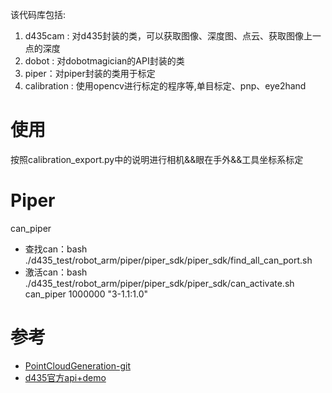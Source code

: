 该代码库包括:
1. d435cam : 对d435封装的类，可以获取图像、深度图、点云、获取图像上一点的深度
2. dobot : 对dobotmagician的API封装的类
3. piper：对piper封装的类用于标定
4. calibration : 使用opencv进行标定的程序等,单目标定、pnp、eye2hand

# 使用
按照calibration_export.py中的说明进行相机&&眼在手外&&工具坐标系标定

# Piper 

can_piper

- 查找can：bash ./d435_test/robot_arm/piper/piper_sdk/piper_sdk/find_all_can_port.sh
- 激活can：bash ./d435_test/robot_arm/piper/piper_sdk/piper_sdk/can_activate.sh can_piper 1000000 "3-1.1:1.0"

# 参考

- [PointCloudGeneration-git](https://github.com/musimab/PointCloudGeneration)
- [d435官方api+demo](https://dev.intelrealsense.com/docs/python2)

